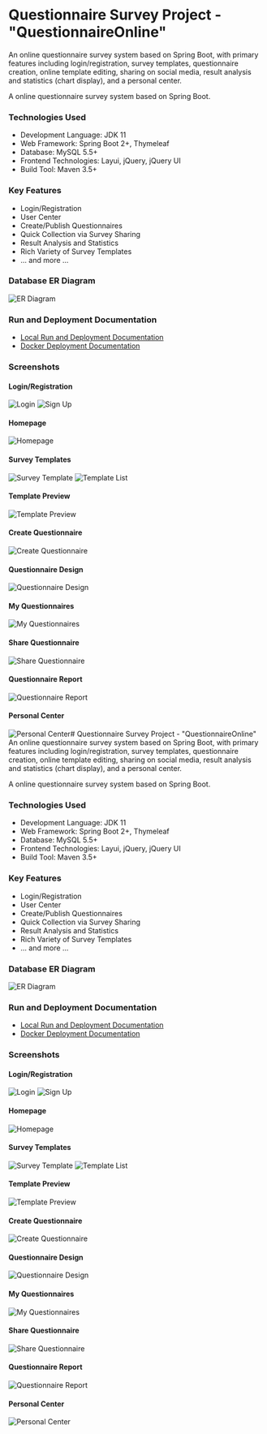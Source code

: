 # Questionnaire Survey Project - "QuestionnaireOnline"
An online questionnaire survey system based on Spring Boot, with primary features including login/registration, survey templates, questionnaire creation, online template editing, sharing on social media, result analysis and statistics (chart display), and a personal center.

A online questionnaire survey system based on Spring Boot.

### Technologies Used
* Development Language: JDK 11
* Web Framework: Spring Boot 2+, Thymeleaf
* Database: MySQL 5.5+
* Frontend Technologies: Layui, jQuery, jQuery UI
* Build Tool: Maven 3.5+

### Key Features
* Login/Registration
* User Center
* Create/Publish Questionnaires
* Quick Collection via Survey Sharing
* Result Analysis and Statistics
* Rich Variety of Survey Templates
* ... and more ...

### Database ER Diagram
![ER Diagram](docs/ER图.png)

### Run and Deployment Documentation
- [Local Run and Deployment Documentation](docs/RUN_DEPLOY.md)
- [Docker Deployment Documentation](docs/DOCKER_DEPLOY.md)

### Screenshots
#### Login/Registration
![Login](docs/screenshots/login.png)
![Sign Up](docs/screenshots/signup.png)

#### Homepage
![Homepage](docs/screenshots/index.png)

#### Survey Templates
![Survey Template](docs/screenshots/template.png)
![Template List](docs/screenshots/template_list.jpg)

#### Template Preview
![Template Preview](docs/screenshots/template_detail.png)

#### Create Questionnaire
![Create Questionnaire](docs/screenshots/questionnaire_create.png)

#### Questionnaire Design
![Questionnaire Design](docs/screenshots/questionnaire_design.png)

#### My Questionnaires
![My Questionnaires](docs/screenshots/questionnaire_list.jpg)

#### Share Questionnaire
![Share Questionnaire](docs/screenshots/questionnaire_share.png)

#### Questionnaire Report
![Questionnaire Report](docs/screenshots/report.png)

#### Personal Center
![Personal Center](docs/screenshots/profile.png)# Questionnaire Survey Project - "QuestionnaireOnline"
An online questionnaire survey system based on Spring Boot, with primary features including login/registration, survey templates, questionnaire creation, online template editing, sharing on social media, result analysis and statistics (chart display), and a personal center.

A online questionnaire survey system based on Spring Boot.

### Technologies Used
* Development Language: JDK 11
* Web Framework: Spring Boot 2+, Thymeleaf
* Database: MySQL 5.5+
* Frontend Technologies: Layui, jQuery, jQuery UI
* Build Tool: Maven 3.5+

### Key Features
* Login/Registration
* User Center
* Create/Publish Questionnaires
* Quick Collection via Survey Sharing
* Result Analysis and Statistics
* Rich Variety of Survey Templates
* ... and more ...

### Database ER Diagram
![ER Diagram](docs/ER图.png)

### Run and Deployment Documentation
- [Local Run and Deployment Documentation](docs/RUN_DEPLOY.md)
- [Docker Deployment Documentation](docs/DOCKER_DEPLOY.md)

### Screenshots
#### Login/Registration
![Login](docs/screenshots/login.png)
![Sign Up](docs/screenshots/signup.png)

#### Homepage
![Homepage](docs/screenshots/index.png)

#### Survey Templates
![Survey Template](docs/screenshots/template.png)
![Template List](docs/screenshots/template_list.jpg)

#### Template Preview
![Template Preview](docs/screenshots/template_detail.png)

#### Create Questionnaire
![Create Questionnaire](docs/screenshots/questionnaire_create.png)

#### Questionnaire Design
![Questionnaire Design](docs/screenshots/questionnaire_design.png)

#### My Questionnaires
![My Questionnaires](docs/screenshots/questionnaire_list.jpg)

#### Share Questionnaire
![Share Questionnaire](docs/screenshots/questionnaire_share.png)

#### Questionnaire Report
![Questionnaire Report](docs/screenshots/report.png)

#### Personal Center
![Personal Center](docs/screenshots/profile.png)
